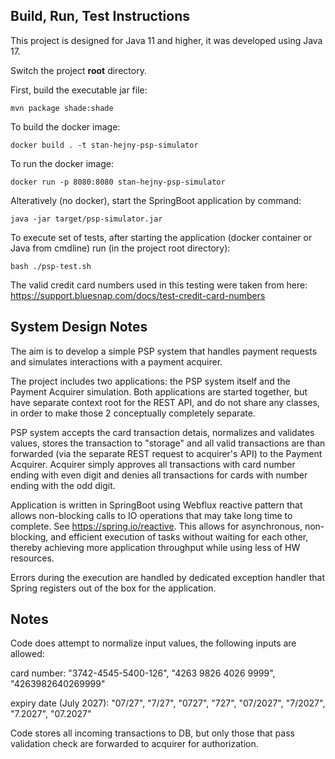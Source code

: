## Build, Run, Test Instructions

This project is designed for Java 11 and higher, it was developed using Java 17.

Switch the project __root__ directory.

First, build the executable jar file:

```mvn package shade:shade```

To build the docker image:

```docker build . -t stan-hejny-psp-simulator```

To run the docker image:

```docker run -p 8080:8080 stan-hejny-psp-simulator```

Alteratively (no docker), start the SpringBoot application by command:

```java -jar target/psp-simulator.jar```

To execute set of tests, after starting the application (docker container or Java from cmdline) run (in the project root directory):

```bash ./psp-test.sh```

The valid credit card numbers used in this testing were taken from here: https://support.bluesnap.com/docs/test-credit-card-numbers

## System Design Notes

The aim is to develop a simple PSP system that handles payment requests and simulates interactions with a payment acquirer.

The project includes two applications: the PSP system itself and the Payment Acquirer simulation.
Both applications are started together, but have separate context root for the REST API, and do not share any classes, in order to make those 2 conceptually completely separate.

PSP system accepts the card transaction detais, normalizes and validates values, stores the transaction to "storage" and all valid transactions are than forwarded (via the separate REST request to acquirer's API) to the Payment Acquirer.
Acquirer simply approves all transactions with card number ending with even digit and denies all transactions for cards with number ending with the odd digit.

Application is written in SpringBoot using Webflux reactive pattern that allows non-blocking calls to IO operations that may take long time to complete. See https://spring.io/reactive.
This allows for asynchronous, non-blocking, and efficient execution of tasks without waiting for each other, thereby achieving more application throughput while using less of HW resources.

Errors during the execution are handled by dedicated exception handler that Spring registers out of the box for the application.

## Notes

Code does attempt to normalize input values, the following inputs are allowed:

card number:
"3742-4545-5400-126",
"4263 9826 4026 9999",
"4263982640269999"

expiry date (July 2027):
"07/27",
"7/27",
"0727",
"727",
"07/2027",
"7/2027",
"7.2027",
"07.2027"

Code stores all incoming transactions to DB, but only those that pass validation check are forwarded to acquirer for authorization.
